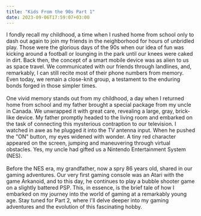```yaml
---
title: "Kids From the 90s Part 1"
date: 2023-09-06T17:59:07+03:00
---
```


I fondly recall my childhood, a time when I rushed home from school only to dash out again to join my friends in the neighborhood for hours of unbridled play. Those were the glorious days of the 90s when our idea of fun was kicking around a football or lounging in the park until our knees were caked in dirt. Back then, the concept of a smart mobile device was as alien to us as space travel. We communicated with our friends through landlines, and, remarkably, I can still recite most of their phone numbers from memory. Even today, we remain a close-knit group, a testament to the enduring bonds forged in those simpler times.
<br><br>
One vivid memory stands out from my childhood, a day when I returned home from school and my father brought a special package from my uncle in Canada. We unwrapped it with great care, revealing a large, gray, brick-like device. My father promptly headed to the living room and embarked on the task of connecting this mysterious contraption to our television. I watched in awe as he plugged it into the TV antenna input. When he pushed the "ON" button, my eyes widened with wonder. A tiny red character appeared on the screen, jumping and maneuvering through virtual obstacles. Yes, my uncle had gifted us a Nintendo Entertainment System (NES).
<br><br>
Before the NES era, my grandfather, now a spry 86 years old, shared in our gaming adventures. Our very first gaming console was an Atari with the game Arkanoid, and to this day, he continues to play a bubble shooter game on a slightly battered PSP. This, in essence, is the brief tale of how I embarked on my journey into the world of gaming at a remarkably young age. Stay tuned for Part 2, where I'll delve deeper into my gaming adventures and the evolution of this fascinating hobby.